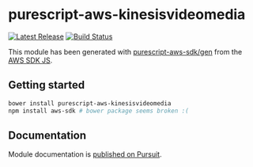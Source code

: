 # purescript-aws-kinesisvideomedia

[![Latest Release](https://pursuit.purescript.org/packages/purescript-aws-kinesisvideomedia/badge)](https://pursuit.purescript.org/packages/purescript-aws-kinesisvideomedia)
[![Build Status](https://app.wercker.com/status/5909b9e96d1080804b17a28f72f87b6b/s/master)](https://app.wercker.com/project/byKey/5909b9e96d1080804b17a28f72f87b6b)

This module has been generated with [purescript-aws-sdk/gen](https://github.com/purescript-aws-sdk/gen) from the [AWS SDK JS](https://github.com/aws/aws-sdk-js).

## Getting started

```sh
bower install purescript-aws-kinesisvideomedia
npm install aws-sdk # bower package seems broken :(
```

## Documentation

Module documentation is [published on Pursuit](http://pursuit.purescript.org/packages/purescript-aws-kinesisvideomedia).
